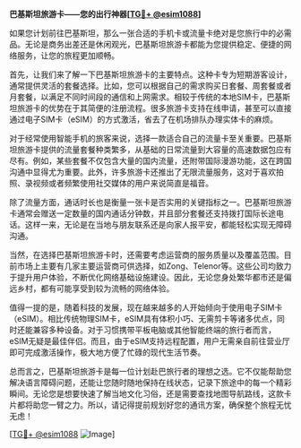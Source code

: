 **巴基斯坦旅游卡——您的出行神器[[TG💪+ @esim1088](https://t.me/s/esim1088)]**

如果您计划前往巴基斯坦，那么一张合适的手机卡或流量卡绝对是您旅行中的必需品。无论是商务出差还是休闲观光，巴基斯坦旅游卡都能为您提供稳定、便捷的网络服务，让您的旅程更加顺畅。

首先，让我们来了解一下巴基斯坦旅游卡的主要特点。这种卡专为短期游客设计，通常提供灵活的套餐选择。比如，您可以根据自己的需求购买日套餐、周套餐或者月套餐，以满足不同时间段的通信和上网需求。相较于传统的本地SIM卡，巴基斯坦旅游卡的优势在于其简便的注册流程。很多旅游卡支持在线申请，甚至可以直接通过电子SIM卡（eSIM）的方式激活，省去了在机场排队办理实体卡的麻烦。

对于经常使用智能手机的旅客来说，选择一款适合自己的流量卡至关重要。巴基斯坦旅游卡提供的流量套餐种类繁多，从基础的日常流量到大容量的高速数据包应有尽有。例如，某些套餐不仅包含大量的国内流量，还附带国际漫游功能，这在跨国沟通中显得尤为重要。此外，许多旅游卡还推出了无限流量服务，这对于喜欢拍照、录视频或者频繁使用社交媒体的用户来说简直是福音。

除了流量方面，通话时长也是衡量一张卡是否实用的关键指标之一。巴基斯坦旅游卡通常会赠送一定数量的国内通话分钟数，并且部分套餐还支持拨打国际长途电话。这样一来，无论是在当地与朋友联系还是向家人报平安，都能轻松实现无障碍沟通。

当然，在选择巴基斯坦旅游卡时，还需要考虑运营商的服务质量以及覆盖范围。目前市场上主要有几家主要运营商可供选择，如Zong、Telenor等。这些公司均致力于提升用户体验，不断优化网络基础设施建设。因此，无论您身处繁华都市还是偏远乡村，都有可能享受到较为流畅的网络体验。

值得一提的是，随着科技的发展，现在越来越多的人开始倾向于使用电子SIM卡（eSIM）。相比传统物理SIM卡，eSIM具有体积小巧、无需剪卡等诸多优点，同时还能兼容多种设备。对于习惯携带平板电脑或其他智能终端的旅行者而言，eSIM无疑是最佳伴侣。而且，由于eSIM支持远程配置，用户无需亲自前往营业厅即可完成激活操作，极大地方便了忙碌的现代生活节奏。

总而言之，巴基斯坦旅游卡是每一位计划赴巴旅行者的理想之选。它不仅能帮助您解决语言障碍问题，还能让您随时随地保持在线状态，记录下旅途中的每一个精彩瞬间。无论您是想要快速了解当地文化习俗，还是需要查找地图导航路线，这款卡片都将助您一臂之力。所以，请记得提前规划好您的通讯方案，确保整个旅程无忧无虑！

[[TG💪+ @esim1088](https://t.me/s/esim1088) ![Image](https://i.postimg.cc/4NQfJmqS/Snipaste-2025-05-13-00-14-12.png)]